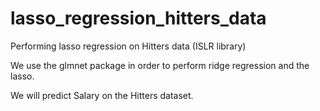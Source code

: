 # lasso_regression_hitters_data
Performing lasso regression on Hitters data (ISLR library)

We use the glmnet package in order to perform ridge regression and the lasso. 

We will predict Salary on the Hitters dataset.

